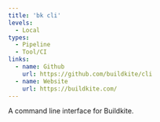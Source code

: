 ```yaml
---
title: 'bk cli'
levels:
  - Local
types:
  - Pipeline
  - Tool/CI
links:
  - name: Github
    url: https://github.com/buildkite/cli
  - name: Website
    url: https://buildkite.com/
---
```


A command line interface for Buildkite.